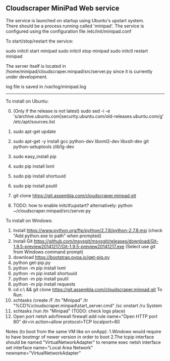Cloudscraper MiniPad Web service
--------------------------------

The service is launched on startup using Ubuntu's upstart system.  
There should be a process running called 'minipad'. The service is 
configured using the configuration file /etc/init/minipad.conf

To start/stop/restart the service:

sudo initctl start minipad
sudo initctl stop minipad
sudo initctl restart minipad

The server itself is located in 
/home/minipad/cloudscraper.minpad/src/server.py 
since it is currently under development.  

log file is saved in
/var/log/minipad.log


--------------------------------
To install on Ubuntu:

0. (Only if the release is not latest) sudo sed -i -e 's/archive.ubuntu.com\|security.ubuntu.com/old-releases.ubuntu.com/g' /etc/apt/sources.list
1. sudo apt-get update
2. sudo apt-get -y install gcc python-dev libxml2-dev libxslt-dev git python-setuptools zlib1g-dev
3. sudo easy_install pip
4. sudo pip install lxml
5. sudo pip install shortuuid
6. sudo pip install psutil
7. git clone https://git.assembla.com/cloudscraper.minpad.git


8. TODO: how to enable initclt\upstart?
alternatively: python ~/cloudscraper.minpad/src/server.py


To install on Windows:
1. Install https://www.python.org/ftp/python/2.7.8/python-2.7.8.msi (check "Add python.exe to path" when prompted) 
2. Install Git https://github.com/msysgit/msysgit/releases/download/Git-1.9.5-preview20141217/Git-1.9.5-preview20141217.exe (Select use git from Windows command prompt)
3. download https://bootstrap.pypa.io/get-pip.py
4. python get-pip.py
5. python -m pip install lxml
6. python -m pip install shortuuid
7. python -m pip install psutil
8. python -m pip install requests
9. cd c:\ && git clone https://git.assembla.com/cloudscraper.minpad.git
To Run: 
10. schtasks /create /F /tn "Minipad" /tr "%CD%\cloudscraper.minpad\start_server.cmd" /sc onstart /ru System
11. schtasks /run /tn "Minipad" 
(TODO: check logs place)
12. Open port 
netsh advfirewall firewall add rule name="Open HTTP port 80" dir=in action=allow protocol=TCP localport=80

Notes (to boot from the same VM like on onApp):
1.Windows would require to have bootmgr of newer version in order to boot
2.The tcpip interface should be named "VirtualNetworkAdapter"
to rename exec
netsh interface set interface name="Local Area Network" newname="VirtualNetworkAdapter"